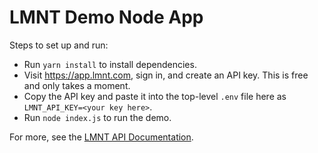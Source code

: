 # LMNT Demo Node App

Steps to set up and run:
- Run `yarn install` to install dependencies.
- Visit https://app.lmnt.com, sign in, and create an API key. This is free and only takes a moment.
- Copy the API key and paste it into the top-level `.env` file here as `LMNT_API_KEY=<your key here>`.
- Run `node index.js` to run the demo.

For more, see the [LMNT API Documentation](https://www.lmnt.com/docs).
